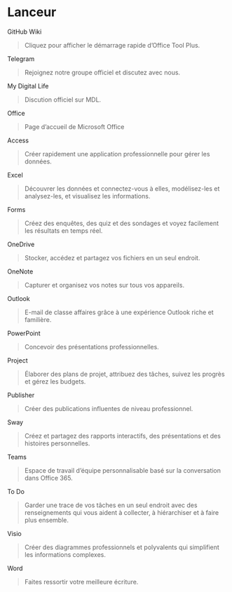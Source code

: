 # Lanceur

GitHub Wiki
> Cliquez pour afficher le démarrage rapide d’Office Tool Plus.

Telegram
> Rejoignez notre groupe officiel et discutez avec nous.

My Digital Life
> Discution officiel sur MDL.

Office
> Page d’accueil de Microsoft Office

Access
> Créer rapidement une application professionnelle pour gérer les données.

Excel
> Découvrer les données et connectez-vous à elles, modélisez-les et analysez-les, et visualisez les informations.

Forms
> Créez des enquêtes, des quiz et des sondages et voyez facilement les résultats en temps réel.

OneDrive
> Stocker, accédez et partagez vos fichiers en un seul endroit.

OneNote
> Capturer et organisez vos notes sur tous vos appareils.

Outlook
> E-mail de classe affaires grâce à une expérience Outlook riche et familière.

PowerPoint
> Concevoir des présentations professionnelles.

Project
> Élaborer des plans de projet, attribuez des tâches, suivez les progrès et gérez les budgets.

Publisher
> Créer des publications influentes de niveau professionnel.

Sway
> Créez et partagez des rapports interactifs, des présentations et des histoires personnelles.

Teams
> Espace de travail d’équipe personnalisable basé sur la conversation dans Office 365.

To Do
> Garder une trace de vos tâches en un seul endroit avec des renseignements qui vous aident à collecter, à hiérarchiser et à faire plus ensemble.

Visio
> Créer des diagrammes professionnels et polyvalents qui simplifient les informations complexes.

Word
> Faites ressortir votre meilleure écriture.
